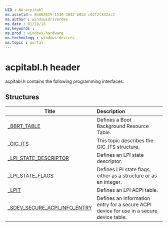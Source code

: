 ```yaml
---
UID : NA:acpitabl
ms.assetid : 8e862019-1540-3042-b0b3-c02f2c842ac2
ms.author : windowsdriverdev
ms.date : 01/18/18
ms.keywords : 
ms.prod : windows-hardware
ms.technology : windows-devices
ms.topic : portal
---
```


# acpitabl.h header



acpitabl.h contains the following programming interfaces:







## Structures
| Title | Description |
| ---- |:---- |
| [_BBRT_TABLE](ns-acpitabl-_bbrt_table.md) | Defines a Boot Background Resource Table. |
| [_GIC_ITS](ns-acpitabl-_gic_its.md) | This topic describes the GIC_ITS structure. |
| [_LPI_STATE_DESCRIPTOR](ns-acpitabl-_lpi_state_descriptor.md) | Defines an LPI state descriptor. |
| [_LPI_STATE_FLAGS](ns-acpitabl-_lpi_state_flags.md) | Defines LPI state flags, either as a structure or as an integer. |
| [_LPIT](ns-acpitabl-_lpit.md) | Defines an LPI ACPI table. |
| [_SDEV_SECURE_ACPI_INFO_ENTRY](ns-acpitabl-_sdev_secure_acpi_info_entry.md) | Defines an information entry for a secure ACPI device for use in a secure device table. |
